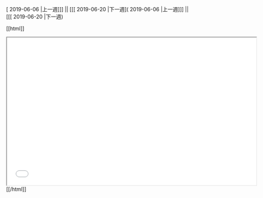 [ 2019-06-06 |上一週]]] || [[[ 2019-06-20 |下一週]( 2019-06-06 |上一週]]] || [[[ 2019-06-20 |下一週)



[[html]]
<iframe src='<http://pad.hackingthursday.org>  ?showControls=true&showChat=true&showLineNumbers=true&useMonospaceFont=false' width=675 height=400></iframe>
[[/html]]